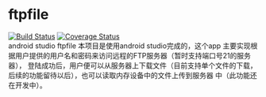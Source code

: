 # ftpfile
[![Build Status](https://travis-ci.org/wuxinbo/ftpfile.svg?branch=master)](https://travis-ci.org/wuxinbo/ftpfile) 
[![Coverage Status](https://coveralls.io/repos/github/wuxinbo/ftpfile/badge.svg?branch=master)](https://coveralls.io/github/wuxinbo/ftpfile?branch=master)   
android studio ftpfile
本项目是使用android studio完成的，这个app 主要实现根据用户提供的用户名和密码来访问远程的FTP服务器（暂时支持端口号21的服务器），
登陆成功后，用户便可以从服务器上下载文件（目前支持单个文件的下载，后续的功能留待以后），也可以读取内存设备中的文件上传到服务器
中（此功能还在开发中）。
